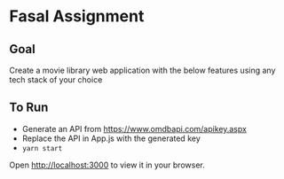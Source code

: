 # Fasal Assignment

## Goal

Create a movie library web application with the below features using any tech stack of your choice


## To Run
- Generate an API from https://www.omdbapi.com/apikey.aspx
- Replace the API in App.js with the generated key
- `yarn start`

Open [http://localhost:3000](http://localhost:3000) to view it in your browser.

